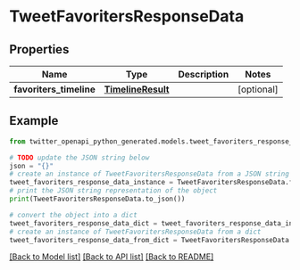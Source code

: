 # TweetFavoritersResponseData


## Properties

Name | Type | Description | Notes
------------ | ------------- | ------------- | -------------
**favoriters_timeline** | [**TimelineResult**](TimelineResult.md) |  | [optional] 

## Example

```python
from twitter_openapi_python_generated.models.tweet_favoriters_response_data import TweetFavoritersResponseData

# TODO update the JSON string below
json = "{}"
# create an instance of TweetFavoritersResponseData from a JSON string
tweet_favoriters_response_data_instance = TweetFavoritersResponseData.from_json(json)
# print the JSON string representation of the object
print(TweetFavoritersResponseData.to_json())

# convert the object into a dict
tweet_favoriters_response_data_dict = tweet_favoriters_response_data_instance.to_dict()
# create an instance of TweetFavoritersResponseData from a dict
tweet_favoriters_response_data_from_dict = TweetFavoritersResponseData.from_dict(tweet_favoriters_response_data_dict)
```
[[Back to Model list]](../README.md#documentation-for-models) [[Back to API list]](../README.md#documentation-for-api-endpoints) [[Back to README]](../README.md)


